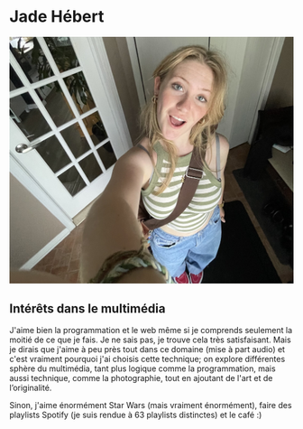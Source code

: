 # Jade Hébert

![Image](photo_moi.jpg)

## **Intérêts dans le multimédia**
J'aime bien la programmation et le web même si je comprends seulement la moitié de ce que je fais. Je ne sais pas, je trouve cela très satisfaisant. Mais je dirais que j'aime à peu près tout dans ce domaine (mise à part audio) et c'est vraiment pourquoi j'ai choisis cette technique; on explore différentes sphère du multimédia, tant plus logique comme la programmation, mais aussi technique, comme la photographie, tout en ajoutant de l'art et de l’originalité.

Sinon, j'aime énormément Star Wars (mais vraiment énormément), faire des playlists Spotify (je suis rendue à 63 playlists distinctes) et le café :)
